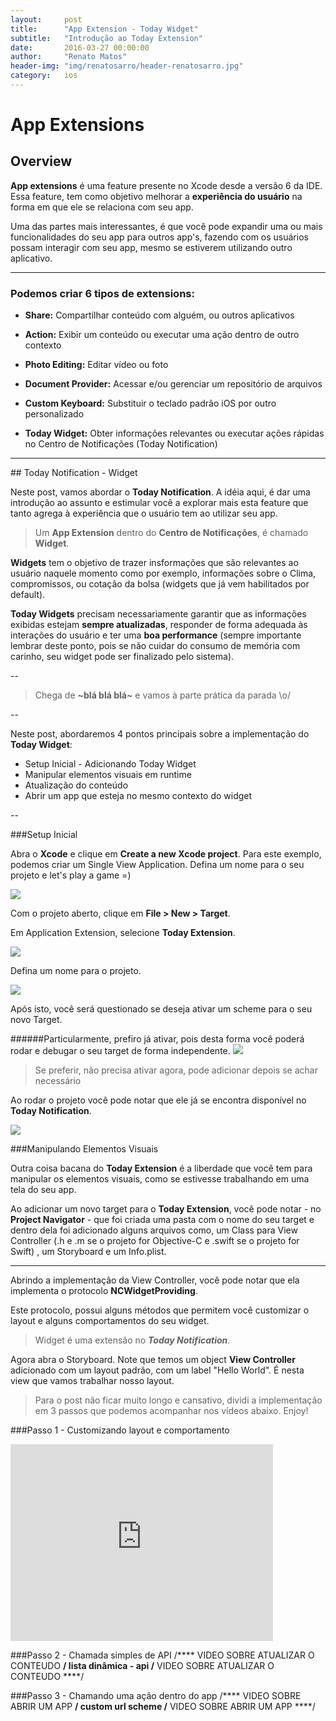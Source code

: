 ```yaml
---
layout:     post
title:      "App Extension - Today Widget"
subtitle:   "Introdução ao Today Extension"
date:       2016-03-27 00:00:00
author:     "Renato Matos"
header-img: "img/renatosarro/header-renatosarro.jpg"
category:   ios
---
```


# App Extensions

## Overview

**App extensions** é uma feature presente no Xcode desde a versão 6 da IDE.
Essa feature, tem como objetivo melhorar a **experiência do usuário** na forma em que ele se relaciona com seu app.

Uma das partes mais interessantes, é que você pode expandir uma ou mais funcionalidades do seu app para outros app's, fazendo com os usuários possam interagir com seu app, mesmo se estiverem utilizando outro aplicativo.


---

### Podemos criar 6 tipos de extensions:

- **Share:** 
Compartilhar conteúdo com alguém, ou outros aplicativos

- **Action:** 
Exibir um conteúdo ou executar uma ação dentro de outro contexto

- **Photo Editing:**
Editar vídeo ou foto

- **Document Provider:**
Acessar e/ou gerenciar um repositório de arquivos

- **Custom Keyboard:**
Substituir o teclado padrão iOS por outro personalizado

- **Today Widget:**
Obter informações relevantes ou executar ações rápidas no Centro de Notificações (Today Notification)


---
##<a name="markdown-pane"></a> Today Notification - Widget

Neste post, vamos abordar o **Today Notification**. A idéia aqui, é dar uma introdução ao assunto e estimular você a explorar mais esta feature que tanto agrega à experiência que o usuário tem ao utilizar seu app.

>Um **App Extension** dentro do **Centro de Notificações**, é chamado **Widget**.

**Widgets** tem o objetivo de trazer insformações que são relevantes ao usuário naquele momento como por exemplo, informações sobre o Clima, compromissos, ou cotação da bolsa (widgets que já vem habilitados por default).

**Today Widgets** precisam necessariamente garantir que as informações exibidas estejam **sempre atualizadas**, responder de forma adequada às interações do usuário e ter uma **boa performance** (sempre importante lembrar deste ponto, pois se não cuidar do consumo de memória com carinho, seu widget pode ser finalizado pelo sistema).

--

>Chega de **~blá blá blá~** e vamos à parte prática da parada \o/

--

Neste post, abordaremos 4 pontos principais sobre a implementação do **Today Widget**:

- Setup Inicial - Adicionando Today Widget
- Manipular elementos visuais em runtime
- Atualização do conteúdo
- Abrir um app que esteja no mesmo contexto do widget

--

###Setup Inicial

Abra o **Xcode** e clique em **Create a new Xcode project**. Para este exemplo, podemos criar um Single View Application. Defina um nome para o seu projeto e let's play a game =)

<img src="{{ site.baseurl }}/img/renatosarro/img1.png">

Com o projeto aberto, clique em **File > New > Target**.

Em Application Extension, selecione **Today Extension**.

<img src="{{ site.baseurl }}/img/renatosarro/img2.png">

Defina um nome para o projeto.

<img src="{{ site.baseurl }}/img/renatosarro/img3.png">

Após isto, você será questionado se deseja ativar um scheme para o seu novo Target. 

######Particularmente, prefiro já ativar, pois desta forma você poderá rodar e debugar o seu target de forma independente.
<img src="{{ site.baseurl }}/img/renatosarro/img4.png">

>Se preferir, não precisa ativar agora, pode adicionar depois se achar necessário

Ao rodar o projeto você pode notar que ele já se encontra disponível no **Today Notification**.

<img src="{{ site.baseurl }}/img/renatosarro/img5.png">

###Manipulando Elementos Visuais

Outra coisa bacana do **Today Extension** é a liberdade que você tem para manipular os elementos visuais, como se estivesse trabalhando em uma tela do seu app.

Ao adicionar um novo target para o **Today Extension**, você pode notar - no **Project Navigator** - que foi criada uma pasta com o nome do seu target e dentro dela foi adicionado alguns arquivos como, um Class para View Controller (.h e .m se o projeto for Objective-C e .swift se o projeto for Swift) , um Storyboard e um Info.plist.

---

Abrindo a implementação da View Controller, você pode notar que ela implementa o protocolo **NCWidgetProviding**.

<script src="https://gist.github.com/renatosarro/012a80e28805403e00b4.js"></script>

Este protocolo, possui alguns métodos que permitem você customizar o layout e alguns comportamentos do seu widget.

>Widget é uma extensão no ***Today Notification***.

Agora abra o Storyboard. Note que temos um object **View Controller** adicionado com um layout padrão, com um label "Hello World". É nesta view que vamos trabalhar nosso layout.

>Para o post não ficar muito longo e cansativo, dividi a implementação em 3 passos que podemos acompanhar nos vídeos abaixo. Enjoy!

###Passo 1 - Customizando layout e comportamento
<iframe width="420" height="315" src="https://www.youtube.com/embed/8QfoSwfIvbU" frameborder="0" allowfullscreen></iframe>

###Passo 2 - Chamada simples de API
/**** VIDEO SOBRE ATUALIZAR O CONTEUDO ****/
lista dinâmica - api
/**** VIDEO SOBRE ATUALIZAR O CONTEUDO ****/

###Passo 3 - Chamando uma ação dentro do app
/**** VIDEO SOBRE ABRIR UM APP ****/
custom url scheme
/**** VIDEO SOBRE ABRIR UM APP ****/



